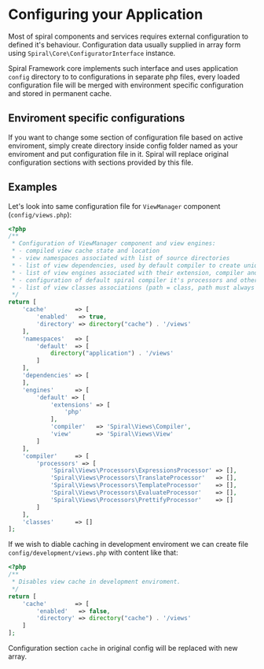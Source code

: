 # Configuring your Application
Most of spiral components and services requires external configuration to defined it's behaviour. Configuration data 
usually supplied in array form using `Spiral\Core\ConfiguratorInterface` instance. 

Spiral Framework core implements such interface and uses application `config` directory to to configurations in separate
php files, every loaded configuration file will be merged with environment specific configuration and stored in permanent cache.

## Enviroment specific configurations
If you want to change some section of configuration file based on active enviroment, simply create directory inside
config folder named as your enviroment and put configuration file in it. Spiral will replace original configuration
sections with sections provided by this file.

## Examples
Let's look into same configuration file for `ViewManager` component (`config/views.php`):

```php
<?php
/**
 * Configuration of ViewManager component and view engines:
 * - compiled view cache state and location
 * - view namespaces associated with list of source directories
 * - list of view dependencies, used by default compiler to create unique cache name
 * - list of view engines associated with their extension, compiler and default view class
 * - configuration of default spiral compiler it's processors and other options
 * - list of view classes associations (path = class, path must always include namespace)
 */
return [
    'cache'        => [
        'enabled'   => true,
        'directory' => directory("cache") . '/views'
    ],
    'namespaces'   => [
        'default'  => [
            directory("application") . '/views'
        ]
    ],
    'dependencies' => [
    ],
    'engines'      => [
        'default' => [
            'extensions' => [
                'php'
            ],
            'compiler'   => 'Spiral\Views\Compiler',
            'view'       => 'Spiral\Views\View'
        ]
    ],
    'compiler'     => [
        'processors' => [
            'Spiral\Views\Processors\ExpressionsProcessor' => [],
            'Spiral\Views\Processors\TranslateProcessor'   => [],
            'Spiral\Views\Processors\TemplateProcessor'    => [],
            'Spiral\Views\Processors\EvaluateProcessor'    => [],
            'Spiral\Views\Processors\PrettifyProcessor'    => []
        ]
    ],
    'classes'      => []
];
```

If we wish to diable caching in development enviroment we can create file `config/development/views.php` with content like that:

```php
<?php
/**
 * Disables view cache in development enviroment.
 */
return [
    'cache'        => [
        'enabled'   => false,
        'directory' => directory("cache") . '/views'
    ]
];
```

Configuration section `cache` in original config will be replaced with new array.
